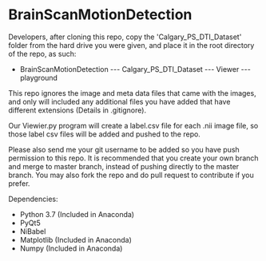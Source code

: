 # BrainScanMotionDetection

Developers, after cloning this repo, copy the 'Calgary_PS_DTI_Dataset' folder from the hard drive you were given, and place it in the root directory of the repo, as such:

- BrainScanMotionDetection
--- Calgary_PS_DTI_Dataset
--- Viewer
--- playground

This repo ignores the image and meta data files that came with the images, and only will included any additional files you have added that have different extensions (Details in .gitignore).

Our Viewier.py program will create a label.csv file for each .nii image file, so those label csv files will be added and pushed to the repo.

Please also send me your git username to be added so you have push permission to this repo. It is recommended that you create your own branch and merge to master branch, instead of pushing directly to the master branch. You may also fork the repo and do pull request to contribute if you prefer.


Dependencies:
- Python 3.7	(Included in Anaconda)
- PyQt5
- NiBabel
- Matplotlib	(Included in Anaconda)
- Numpy		(Included in Anaconda)
